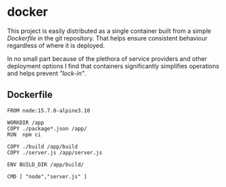 # docker

This project is easily distributed as a single container built from a simple _Dockerfile_ in the git repository. That helps ensure consistent behaviour regardless of where it is deployed. 

In no small part because of the plethora of service providers and other deployment options I find that containers significantly simplifies operations and helps prevent _"lock-in"_. 
## Dockerfile
```docker
FROM node:15.7.0-alpine3.10

WORKDIR /app
COPY ./package*.json /app/
RUN  npm ci 

COPY ./build /app/build
COPY ./server.js /app/server.js

ENV BUILD_DIR /app/build/

CMD [ "node","server.js" ]
```